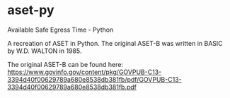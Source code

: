 # aset-py
Available Safe Egress Time - Python

A recreation of ASET in Python. The original ASET-B was written in BASIC by W.D. WALTON in 1985.

The original ASET-B can be found here: https://www.govinfo.gov/content/pkg/GOVPUB-C13-3394d40f00629789a680e8538db381fb/pdf/GOVPUB-C13-3394d40f00629789a680e8538db381fb.pdf
